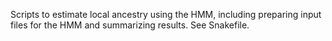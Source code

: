 Scripts to estimate local ancestry using the HMM, including preparing input files for the HMM and summarizing results. See Snakefile.

